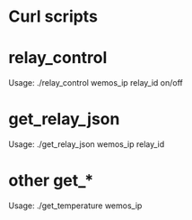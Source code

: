# Curl scripts

# relay_control
Usage: ./relay_control wemos_ip relay_id on/off

# get_relay_json
Usage: ./get_relay_json wemos_ip relay_id

# other get_*
Usage: ./get_temperature wemos_ip

